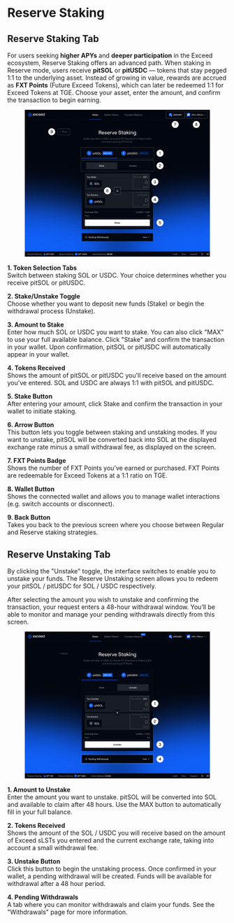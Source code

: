 # Reserve Staking

## Reserve Staking Tab

For users seeking **higher APYs** and **deeper participation** in the Exceed ecosystem, Reserve Staking offers an advanced path. When staking in Reserve mode, users receive **pitSOL** or **pitUSDC** — tokens that stay pegged 1:1 to the underlying asset. Instead of growing in value, rewards are accrued as **FXT Points** (Future Exceed Tokens), which can later be redeemed 1:1 for Exceed Tokens at TGE. Choose your asset, enter the amount, and confirm the transaction to begin earning.

<figure><img src="../.gitbook/assets/Reserve Staking, PitSOL, Stake (5).png" alt=""><figcaption></figcaption></figure>

**1. Token Selection Tabs**\
Switch between staking SOL or USDC. Your choice determines whether you receive pitSOL or pitUSDC.

**2. Stake/Unstake Toggle**\
Choose whether you want to deposit new funds (Stake) or begin the withdrawal process (Unstake).

**3. Amount to Stake**\
Enter how much SOL or USDC you want to stake. You can also click "MAX" to use your full available balance. Click "Stake" and confirm the transaction in your wallet. Upon confirmation, pitSOL or pitUSDC will automatically appear in your wallet.

**4. Tokens Received**\
Shows the amount of pitSOL or pitUSDC you'll receive based on the amount you've entered. SOL and USDC are always 1:1 with pitSOL and pitUSDC.

**5. Stake Button**\
After entering your amount, click Stake and confirm the transaction in your wallet to initiate staking.

**6. Arrow Button**\
This button lets you toggle between staking and unstaking modes. If you want to unstake, pitSOL will be converted back into SOL at the displayed exchange rate minus a small withdrawal fee, as displayed on the screen.

**7. FXT Points Badge**\
Shows the number of FXT Points you’ve earned or purchased. FXT Points are redeemable for Exceed Tokens at a 1:1 ratio on TGE.

**8. Wallet Button**\
Shows the connected wallet and allows you to manage wallet interactions (e.g. switch accounts or disconnect).

**9. Back Button**\
Takes you back to the previous screen where you choose between Regular and Reserve staking strategies.

## Reserve Unstaking Tab

By clicking the "Unstake" toggle, the interface switches to enable you to unstake your funds. The Reserve Unstaking screen allows you to redeem your pitSOL / pitUSDC for SOL / USDC respectively.&#x20;

After selecting the amount you wish to unstake and confirming the transaction, your request enters a 48-hour withdrawal window. You’ll be able to monitor and manage your pending withdrawals directly from this screen.

<figure><img src="../.gitbook/assets/Reserve Staking, PitSOL, Unstake (5).png" alt=""><figcaption></figcaption></figure>

**1. Amount to Unstake**\
Enter the amount you want to unstake. pitSOL will be converted into SOL and available to claim after 48 hours. Use the MAX button to automatically fill in your full balance.

**2. Tokens Received**\
Shows the amount of the SOL / USDC you will receive based on the amount of Exceed sLSTs you entered and the current exchange rate, taking into account a small withdrawal fee.

**3. Unstake Button**\
Click this button to begin the unstaking process. Once confirmed in your wallet, a pending withdrawal will be created. Funds will be available for withdrawal after a 48 hour period.

**4. Pending Withdrawals**\
A tab where you can monitor withdrawals and claim your funds. See the "Withdrawals" page for more information.
